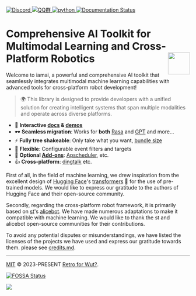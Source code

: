 <a href="https://discord.gg/9vG9352RXS">
<img alt="Discord" src="https://img.shields.io/discord/1063871387527303188?style=flat-square">
</a>
<a href="https://jq.qq.com/?_wv=1027&k=OOUmgrqx">
<img alt="QQ群" src="https://img.shields.io/badge/-QQ群%20761859776-002FA7?style=flat-square&logo=Tencent QQ&logoColor=white">
</a>
<a href="https://pypi.python.org/pypi/iamai">
  <!-- <img src="https://img.shields.io/pypi/v/iamai?style=flat-square" alt="pypi"> -->
  <img src="https://img.shields.io/badge/version-v0.0.2+march-blue?style=flat-square&logo=python" alt="python">
</a><a href='https://iamai.is-a.dev/en/latest/?badge=latest'>
    <img src='https://readthedocs.org/projects/iamai/badge/?version=latest' alt='Documentation Status' />
</a>


# Comprehensive AI Toolkit for Multimodal Learning and Cross-Platform Robotics <img width="60" align="right" src="https://images.repography.com/40962158/retrofor/iamai/structure/afEhYzXo83AMGRNy9EzPPQcX9ECBKj2gOPhvmpzMFSg/DQMxDEhfNZdq6zFhjPa1G61Bg9g-DRhQiwNY-W2ZHVE_table.svg" />



<!-- start intro -->

Welcome to iamai, a powerful and comprehensive AI toolkit that seamlessly integrates multimodal machine learning capabilities with advanced tools for cross-platform robot development!

> 🌍 This library is designed to provide developers with a unified solution for creating intelligent systems that span multiple modalities and operate across diverse platforms. 

<!-- end intro -->

<!-- start index -->

- 🎪 **Interactive [docs](https://iamai.is-a.dev) &amp; [demos](https://iamai.is-a.dev/)**
- 🕶 **Seamless migration**: Works for **both** [Rasa]() and [GPT]() and more...
- ⚡ **Fully tree shakeable**: Only take what you want, [bundle size](https://iamai.retrofor.space/export-size)
- 🔩 **Flexible**: Configurable event filters and targets
- 🔌 **Optional [Add-ons](https://iamai.retrofor.space/add-ons)**: [Apscheduler](https://iamai.retrofor.space/add-ons/apscheduler), etc.
- 👍 **Cross-platform**: [dingtalk](https://iamai.retrofor.space/guide/dingtalk-adapter.html) etc.

<!-- end index -->

First of all, in the field of machine learning, we drew inspiration from the excellent design of [Hugging Face](https://huggingface.co)'s [transformers](https://github.com/huggingface/transformers) 🤗 for the use of pre-trained models. We would like to express our gratitude to the authors of Hugging Face and their open-source community.

Secondly, regarding the cross-platform robot framework, it is primarily based on [st](https://github.com/st1020)'s [alicebot](https://github.com/AliceBotProject/alicebot). We have made numerous adaptations to make it compatible with machine learning. We would like to thank the st and alicebot open-source communities for their contributions.

To avoid any potential disputes or misunderstandings, we have listed the licenses of the projects we have used and express our gratitude towards them. please see [credits.md](./docs/source/credits.md).

<!-- ## 特别的鸣谢

我们很乐意在下面列出对IamAI的发展方向和动机有着[重大贡献](https://academic.jyunko.cn/2023/04/04/April-Fours-Day.html)的组织和个人。如果你认为你应该在这里，请至少要像Bryan不可思议那样在文章底栏留言或者发送邮件联系我们 :D

个人: [A60](https://github.com/djkcyl)、[Bryan不可思议](https://github.com/ProgramRipper)
组织: [GariaProject](https://github.com/GraiaProject)

如果没有以上个人和组织的帮助，IamAI将不会有现在的样子。我们真的很感谢他们。 -->

<hr />

[MIT](https://github.com/retrofor/iamai/blob/main/LICENSE) © 2023-PRESENT [Retro for Wut?](https://github.com/retrofor).

[![FOSSA Status](https://app.fossa.com/api/projects/git%2Bgithub.com%2Fretrofor%2Fiamai.svg?type=shield)](https://app.fossa.com/projects/git%2Bgithub.com%2Fretrofor%2Fiamai?ref=badge_shield)

<a href="https://app.fossa.com/projects/git%2Bgithub.com%2Fretrofor%2Fiamai?ref=badge_large" alt="FOSSA Status"><img src="https://app.fossa.com/api/projects/git%2Bgithub.com%2Fretrofor%2Fiamai.svg?type=large"/></a>
